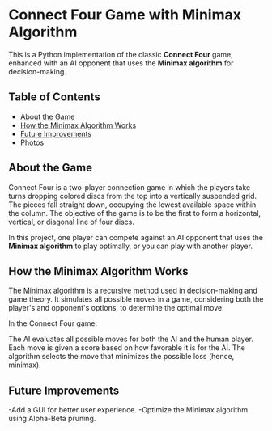 # Connect Four Game with Minimax Algorithm

This is a Python implementation of the classic **Connect Four** game, enhanced with an AI opponent that uses the **Minimax algorithm** for decision-making.

## Table of Contents

- [About the Game](#about-the-game)
- [How the Minimax Algorithm Works](#how-the-minimax-algorithm-works)
- [Future Improvements](#future-improvements)
- [Photos](#photos)

## About the Game

Connect Four is a two-player connection game in which the players take turns dropping colored discs from the top into a vertically suspended grid. The pieces fall straight down, occupying the lowest available space within the column. The objective of the game is to be the first to form a horizontal, vertical, or diagonal line of four discs.

In this project, one player can compete against an AI opponent that uses the **Minimax algorithm** to play optimally, or you can play with another player.

## How the Minimax Algorithm Works

The Minimax algorithm is a recursive method used in decision-making and game theory. It simulates all possible moves in a game, considering both the player's and opponent's options, to determine the optimal move.

In the Connect Four game:

The AI evaluates all possible moves for both the AI and the human player.
Each move is given a score based on how favorable it is for the AI.
The algorithm selects the move that minimizes the possible loss (hence, minimax).


## Future Improvements

-Add a GUI for better user experience.
-Optimize the Minimax algorithm using Alpha-Beta pruning.
